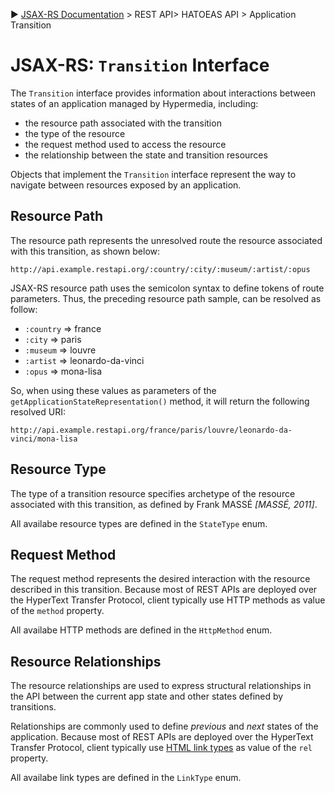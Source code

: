 :arrow_forward: [JSAX-RS Documentation](./jsax-rs-reference.md) > REST API> HATOEAS API > Application Transition

# JSAX-RS: `Transition` Interface

The `Transition` interface provides information about interactions between states of an application managed by Hypermedia, including:

- the resource path associated with the transition
- the type of the resource
- the request method used to access the resource
- the relationship between the state and transition resources

Objects that implement the `Transition` interface represent the way to navigate between resources exposed by an application.

## Resource Path

The resource path represents the unresolved route the resource associated with this transition, as shown below:

```
http://api.example.restapi.org/:country/:city/:museum/:artist/:opus
```

JSAX-RS resource path uses the semicolon syntax to define tokens of route parameters. Thus, the preceding resource path sample, can be resolved as follow:

- `:country` => france
- `:city` => paris
- `:museum` => louvre
- `:artist` => leonardo-da-vinci
- `:opus` => mona-lisa

So, when using these values as parameters of the `getApplicationStateRepresentation()` method, it will return the following resolved URI:

```
http://api.example.restapi.org/france/paris/louvre/leonardo-da-vinci/mona-lisa
```

## Resource Type

The type of a transition resource specifies archetype of the resource associated with this transition, as defined by Frank MASSÉ _[MASSÉ, 2011]_.

All availabe resource types are defined in the `StateType` enum.

## Request Method

The request method represents the desired interaction with the resource described in this transition. Because most of REST APIs are deployed over the HyperText Transfer Protocol, client typically use HTTP methods as value of the `method` property.

All availabe HTTP methods are defined in the `HttpMethod` enum.

## Resource Relationships

The resource relationships are used to express structural relationships in the API between the current app state and other states defined by transitions.

Relationships are commonly used to define _previous_ and _next_ states of the application. Because most of REST APIs are deployed over the HyperText Transfer Protocol, client typically use [HTML link types](https://www.w3.org/TR/html50/links.html#linkTypes) as value of the `rel` property.

All availabe link types are defined in the `LinkType` enum.
